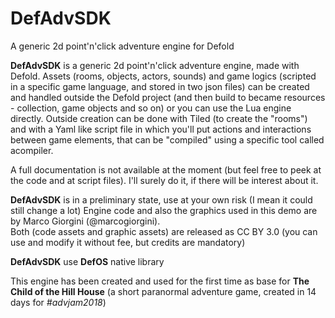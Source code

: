 # DefAdvSDK
A generic 2d point'n'click adventure engine for Defold

**DefAdvSDK** is a generic 2d point'n'click adventure engine, made with Defold.
Assets (rooms, objects, actors, sounds) and game logics (scripted in a specific game language, and stored in two json files) can be created and handled outside the Defold project (and then build to became resources - collection, game objects and so on) or you can use the Lua engine directly.
Outside creation can be done with Tiled (to create the "rooms") and with a Yaml like script file in which you'll put actions and interactions between game elements, that can be "compiled" using a specific tool called acompiler.

A full documentation is not available at the moment (but feel free to peek at the code and at script files). I'll surely do it, if there will be interest about it.


**DefAdvSDK** is in a preliminary state, use at your own risk (I mean it could still change a lot) 
Engine code and also the graphics used in this demo are by Marco Giorgini (@marcogiorgini).  
Both (code assets and graphic assets) are released as CC BY 3.0 (you can use and modify it without fee, but credits are mandatory)

**DefAdvSDK** use **DefOS** native library

This engine has been created and used for the first time as base for **The Child of the Hill House** (a short paranormal adventure game, created in 14 days for *#advjam2018*)
